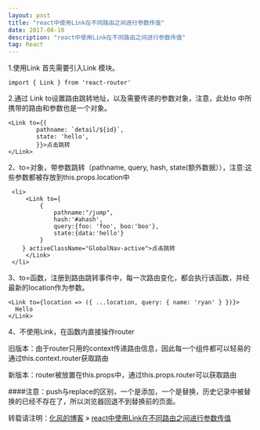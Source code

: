 ```yaml
---
layout: post
title: "react中使用Link在不同路由之间进行参数传值"
date: 2017-08-10
description: "react中使用Link在不同路由之间进行参数传值"
tag: React
---
```

﻿1.使用Link 首先需要引入Link 模块。

```
import { Link } from 'react-router'
```

2.通过 Link to设置路由跳转地址，以及需要传递的参数对象，注意，此处to 中所携带的路由和参数也是一个对象。
```
<Link to={{
        pathname: `detail/${id}`,
        state: 'hello',
        }}>点击跳转
</Link>
```

2、to=对象，带参数跳转（pathname, query, hash, state(额外数据）），注意:这些参数都被存放到this.props.location中

```
 <li>
	 <Link to={
		 {
			 pathname:"/jump",
			 hash:'#ahash',  
			 query:{foo: 'foo', boo:'boo'},  
			 state:{data:'hello'}   
		 }
	} activeClassName="GlobalNav-active">点击跳转
	 </Link>
 </li>
```

3、to=函数，注册到路由跳转事件中，每一次路由变化，都会执行该函数，并经最新的location作为参数。

```
<Link to={location => ({ ...location, query: { name: 'ryan' } })}>
  Hello
</Link>
```

4、不使用Link，在函数内直接操作router

旧版本：由于router只用的context传递路由信息，因此每一个组件都可以轻易的通过this.context.router获取路由

新版本：router被放置在this.props中，通过this.props.router可以获取路由

####注意：push与replace的区别，一个是添加，一个是替换，历史记录中被替换的已经不存在了，所以浏览器回退不到替换前的页面。

转载请注明：[化风的博客](http://xinchanghao.github.io) » [react中使用Link在不同路由之间进行参数传值](/2017/08/react中使用Link在不同路由之间进行参数传值/)            

